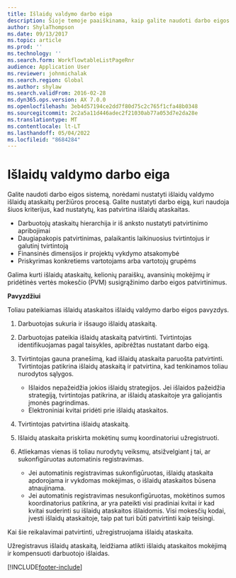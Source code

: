 ```yaml
---
title: Išlaidų valdymo darbo eiga
description: Šioje temoje paaiškinama, kaip galite naudoti darbo eigos sistemą programoje Microsoft Dynamics "365 Finance", kad nustatytumėte išlaidų ataskaitų peržiūros procesą išlaidų valdyme.
author: ShylaThompson
ms.date: 09/13/2017
ms.topic: article
ms.prod: ''
ms.technology: ''
ms.search.form: WorkflowtableListPageRnr
audience: Application User
ms.reviewer: johnmichalak
ms.search.region: Global
ms.author: shylaw
ms.search.validFrom: 2016-02-28
ms.dyn365.ops.version: AX 7.0.0
ms.openlocfilehash: 3eb4d57194ce2dd7f80d75c2c765f1cfa48b0348
ms.sourcegitcommit: 2c2a5a11d446adec2f21030ab77a053d7e2da28e
ms.translationtype: MT
ms.contentlocale: lt-LT
ms.lasthandoff: 05/04/2022
ms.locfileid: "8684284"
---
```

# <a name="expense-management-workflow"></a>Išlaidų valdymo darbo eiga

Galite naudoti darbo eigos sistemą, norėdami nustatyti išlaidų valdymo išlaidų ataskaitų peržiūros procesą. Galite nustatyti darbo eigą, kuri naudoja šiuos kriterijus, kad nustatytų, kas patvirtina išlaidų ataskaitas.

- Darbuotojų ataskaitų hierarchija ir iš anksto nustatyti patvirtinimo apribojimai
- Daugiapakopis patvirtinimas, palaikantis laikinuosius tvirtintojus ir galutinį tvirtintoją
- Finansinės dimensijos ir projektų vykdymo atsakomybė
- Priskyrimas konkretiems vartotojams arba vartotojų grupėms

Galima kurti išlaidų ataskaitų, kelionių paraiškų, avansinių mokėjimų ir pridėtinės vertės mokesčio (PVM) susigrąžinimo darbo eigos patvirtinimus.

**Pavyzdžiui**

Toliau pateikiamas išlaidų ataskaitos išlaidų valdymo darbo eigos pavyzdys.

1. Darbuotojas sukuria ir išsaugo išlaidų ataskaitą.
2. Darbuotojas pateikia išlaidų ataskaitą patvirtinti. Tvirtintojas identifikuojamas pagal taisykles, apibrėžtas nustatant darbo eigą.
3. Tvirtintojas gauna pranešimą, kad išlaidų ataskaita paruošta patvirtinti. Tvirtintojas patikrina išlaidų ataskaitą ir patvirtina, kad tenkinamos toliau nurodytos sąlygos.

    - Išlaidos nepažeidžia jokios išlaidų strategijos. Jei išlaidos pažeidžia strategiją, tvirtintojas patikrina, ar išlaidų ataskaitoje yra galiojantis įmonės pagrindimas.
    - Elektroniniai kvitai pridėti prie išlaidų ataskaitos.

4. Tvirtintojas patvirtina išlaidų ataskaitą.
5. Išlaidų ataskaita priskirta mokėtinų sumų koordinatoriui užregistruoti.
6. Atliekamas vienas iš toliau nurodytų veiksmų, atsižvelgiant į tai, ar sukonfigūruotas automatinis registravimas.

    - Jei automatinis registravimas sukonfigūruotas, išlaidų ataskaita apdorojama ir vykdomas mokėjimas, o išlaidų ataskaitos būsena atnaujinama.
    - Jei automatinis registravimas nesukonfigūruotas, mokėtinos sumos koordinatorius patikrina, ar yra pateikti visi pradiniai kvitai ir kad kvitai suderinti su išlaidų ataskaitos išlaidomis. Visi mokesčių kodai, įvesti išlaidų ataskaitoje, taip pat turi būti patvirtinti kaip teisingi.

Kai šie reikalavimai patvirtinti, užregistruojama išlaidų ataskaita.

Užregistravus išlaidų ataskaitą, leidžiama atlikti išlaidų ataskaitos mokėjimą ir kompensuoti darbuotojo išlaidas.


[!INCLUDE[footer-include](../includes/footer-banner.md)]